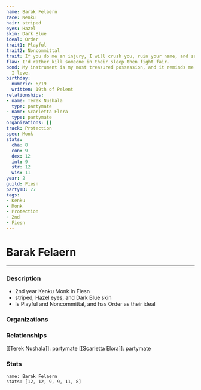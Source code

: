```yaml
---
name: Barak Felaern
race: Kenku
hair: striped
eyes: Hazel
skin: Dark Blue
ideal: Order
trait1: Playful
trait2: Noncommittal
trait: If you do me an injury, I will crush you, ruin your name, and salt your fields.
flaw: I'd rather kill someone in their sleep then fight fair.
bond: My instrument is my most treasured possession, and it reminds me of someone
  I love.
birthday:
  numeric: 6/19
  written: 19th of Pelent
relationships:
- name: Terek Nushala
  type: partymate
- name: Scarletta Elora
  type: partymate
organizations: []
track: Protection
spec: Monk
stats:
  cha: 8
  con: 9
  dex: 12
  int: 9
  str: 12
  wis: 11
year: 2
guild: Fiesn
partyID: 27
tags:
- Kenku
- Monk
- Protection
- 2nd
- Fiesn
---
```

# Barak Felaern
---
### Description
- 2nd year Kenku Monk in Fiesn
- striped, Hazel eyes, and Dark Blue skin
- Is Playful and Noncommittal, and has Order as their ideal

### Organizations
### Relationships
[[Terek Nushala]]: partymate
[[Scarletta Elora]]: partymate
### Stats
```statblock
name: Barak Felaern
stats: [12, 12, 9, 9, 11, 8]
```